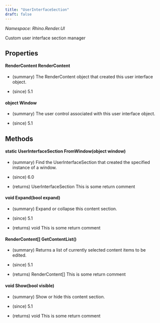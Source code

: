 ```yaml
---
title: "UserInterfaceSection"
draft: false
---
```


*Namespace: Rhino.Render.UI*

   Custom user interface section manager
   
## Properties
#### RenderContent RenderContent
- (summary) 
     The RenderContent object that created this user interface object.
     
- (since) 5.1
#### object Window
- (summary) 
     The user control associated with this user interface object.
     
- (since) 5.1
## Methods
#### static UserInterfaceSection FromWindow(object window)
- (summary) 
     Find the UserInterfaceSection that created the specified instance of a
     window.
     
- (since) 6.0
- (returns) UserInterfaceSection This is some return comment
#### void Expand(bool expand)
- (summary) 
     Expand or collapse this content section.
     
- (since) 5.1
- (returns) void This is some return comment
#### RenderContent[] GetContentList()
- (summary) 
     Returns a list of currently selected content items to be edited.
     
- (since) 5.1
- (returns) RenderContent[] This is some return comment
#### void Show(bool visible)
- (summary) 
     Show or hide this content section.
     
- (since) 5.1
- (returns) void This is some return comment
